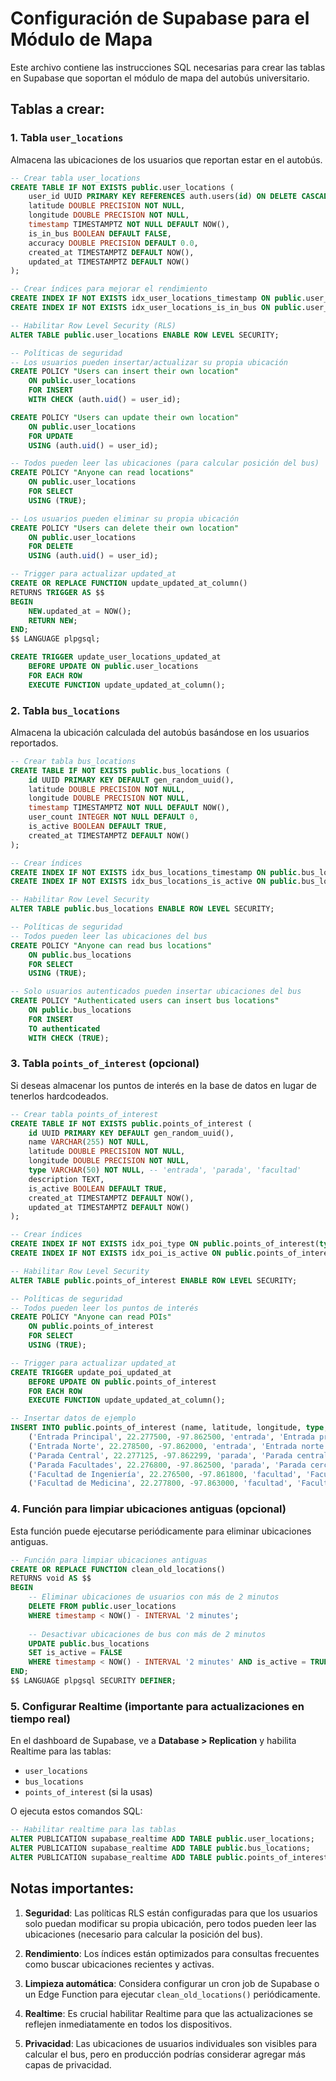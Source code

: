 # Configuración de Supabase para el Módulo de Mapa

Este archivo contiene las instrucciones SQL necesarias para crear las tablas en Supabase que soportan el módulo de mapa del autobús universitario.

## Tablas a crear:

### 1. Tabla `user_locations`
Almacena las ubicaciones de los usuarios que reportan estar en el autobús.

```sql
-- Crear tabla user_locations
CREATE TABLE IF NOT EXISTS public.user_locations (
    user_id UUID PRIMARY KEY REFERENCES auth.users(id) ON DELETE CASCADE,
    latitude DOUBLE PRECISION NOT NULL,
    longitude DOUBLE PRECISION NOT NULL,
    timestamp TIMESTAMPTZ NOT NULL DEFAULT NOW(),
    is_in_bus BOOLEAN DEFAULT FALSE,
    accuracy DOUBLE PRECISION DEFAULT 0.0,
    created_at TIMESTAMPTZ DEFAULT NOW(),
    updated_at TIMESTAMPTZ DEFAULT NOW()
);

-- Crear índices para mejorar el rendimiento
CREATE INDEX IF NOT EXISTS idx_user_locations_timestamp ON public.user_locations(timestamp DESC);
CREATE INDEX IF NOT EXISTS idx_user_locations_is_in_bus ON public.user_locations(is_in_bus) WHERE is_in_bus = TRUE;

-- Habilitar Row Level Security (RLS)
ALTER TABLE public.user_locations ENABLE ROW LEVEL SECURITY;

-- Políticas de seguridad
-- Los usuarios pueden insertar/actualizar su propia ubicación
CREATE POLICY "Users can insert their own location"
    ON public.user_locations
    FOR INSERT
    WITH CHECK (auth.uid() = user_id);

CREATE POLICY "Users can update their own location"
    ON public.user_locations
    FOR UPDATE
    USING (auth.uid() = user_id);

-- Todos pueden leer las ubicaciones (para calcular posición del bus)
CREATE POLICY "Anyone can read locations"
    ON public.user_locations
    FOR SELECT
    USING (TRUE);

-- Los usuarios pueden eliminar su propia ubicación
CREATE POLICY "Users can delete their own location"
    ON public.user_locations
    FOR DELETE
    USING (auth.uid() = user_id);

-- Trigger para actualizar updated_at
CREATE OR REPLACE FUNCTION update_updated_at_column()
RETURNS TRIGGER AS $$
BEGIN
    NEW.updated_at = NOW();
    RETURN NEW;
END;
$$ LANGUAGE plpgsql;

CREATE TRIGGER update_user_locations_updated_at
    BEFORE UPDATE ON public.user_locations
    FOR EACH ROW
    EXECUTE FUNCTION update_updated_at_column();
```

### 2. Tabla `bus_locations`
Almacena la ubicación calculada del autobús basándose en los usuarios reportados.

```sql
-- Crear tabla bus_locations
CREATE TABLE IF NOT EXISTS public.bus_locations (
    id UUID PRIMARY KEY DEFAULT gen_random_uuid(),
    latitude DOUBLE PRECISION NOT NULL,
    longitude DOUBLE PRECISION NOT NULL,
    timestamp TIMESTAMPTZ NOT NULL DEFAULT NOW(),
    user_count INTEGER NOT NULL DEFAULT 0,
    is_active BOOLEAN DEFAULT TRUE,
    created_at TIMESTAMPTZ DEFAULT NOW()
);

-- Crear índices
CREATE INDEX IF NOT EXISTS idx_bus_locations_timestamp ON public.bus_locations(timestamp DESC);
CREATE INDEX IF NOT EXISTS idx_bus_locations_is_active ON public.bus_locations(is_active) WHERE is_active = TRUE;

-- Habilitar Row Level Security
ALTER TABLE public.bus_locations ENABLE ROW LEVEL SECURITY;

-- Políticas de seguridad
-- Todos pueden leer las ubicaciones del bus
CREATE POLICY "Anyone can read bus locations"
    ON public.bus_locations
    FOR SELECT
    USING (TRUE);

-- Solo usuarios autenticados pueden insertar ubicaciones del bus
CREATE POLICY "Authenticated users can insert bus locations"
    ON public.bus_locations
    FOR INSERT
    TO authenticated
    WITH CHECK (TRUE);
```

### 3. Tabla `points_of_interest` (opcional)
Si deseas almacenar los puntos de interés en la base de datos en lugar de tenerlos hardcodeados.

```sql
-- Crear tabla points_of_interest
CREATE TABLE IF NOT EXISTS public.points_of_interest (
    id UUID PRIMARY KEY DEFAULT gen_random_uuid(),
    name VARCHAR(255) NOT NULL,
    latitude DOUBLE PRECISION NOT NULL,
    longitude DOUBLE PRECISION NOT NULL,
    type VARCHAR(50) NOT NULL, -- 'entrada', 'parada', 'facultad'
    description TEXT,
    is_active BOOLEAN DEFAULT TRUE,
    created_at TIMESTAMPTZ DEFAULT NOW(),
    updated_at TIMESTAMPTZ DEFAULT NOW()
);

-- Crear índices
CREATE INDEX IF NOT EXISTS idx_poi_type ON public.points_of_interest(type);
CREATE INDEX IF NOT EXISTS idx_poi_is_active ON public.points_of_interest(is_active) WHERE is_active = TRUE;

-- Habilitar Row Level Security
ALTER TABLE public.points_of_interest ENABLE ROW LEVEL SECURITY;

-- Políticas de seguridad
-- Todos pueden leer los puntos de interés
CREATE POLICY "Anyone can read POIs"
    ON public.points_of_interest
    FOR SELECT
    USING (TRUE);

-- Trigger para actualizar updated_at
CREATE TRIGGER update_poi_updated_at
    BEFORE UPDATE ON public.points_of_interest
    FOR EACH ROW
    EXECUTE FUNCTION update_updated_at_column();

-- Insertar datos de ejemplo
INSERT INTO public.points_of_interest (name, latitude, longitude, type, description) VALUES
    ('Entrada Principal', 22.277500, -97.862500, 'entrada', 'Entrada principal del campus'),
    ('Entrada Norte', 22.278500, -97.862000, 'entrada', 'Entrada norte'),
    ('Parada Central', 22.277125, -97.862299, 'parada', 'Parada central del autobús'),
    ('Parada Facultades', 22.276800, -97.862500, 'parada', 'Parada cerca de las facultades'),
    ('Facultad de Ingeniería', 22.276500, -97.861800, 'facultad', 'Facultad de Ingeniería'),
    ('Facultad de Medicina', 22.277800, -97.863000, 'facultad', 'Facultad de Medicina');
```

### 4. Función para limpiar ubicaciones antiguas (opcional)
Esta función puede ejecutarse periódicamente para eliminar ubicaciones antiguas.

```sql
-- Función para limpiar ubicaciones antiguas
CREATE OR REPLACE FUNCTION clean_old_locations()
RETURNS void AS $$
BEGIN
    -- Eliminar ubicaciones de usuarios con más de 2 minutos
    DELETE FROM public.user_locations
    WHERE timestamp < NOW() - INTERVAL '2 minutes';
    
    -- Desactivar ubicaciones de bus con más de 2 minutos
    UPDATE public.bus_locations
    SET is_active = FALSE
    WHERE timestamp < NOW() - INTERVAL '2 minutes' AND is_active = TRUE;
END;
$$ LANGUAGE plpgsql SECURITY DEFINER;
```

### 5. Configurar Realtime (importante para actualizaciones en tiempo real)

En el dashboard de Supabase, ve a **Database > Replication** y habilita Realtime para las tablas:
- `user_locations`
- `bus_locations`
- `points_of_interest` (si la usas)

O ejecuta estos comandos SQL:

```sql
-- Habilitar realtime para las tablas
ALTER PUBLICATION supabase_realtime ADD TABLE public.user_locations;
ALTER PUBLICATION supabase_realtime ADD TABLE public.bus_locations;
ALTER PUBLICATION supabase_realtime ADD TABLE public.points_of_interest;
```

## Notas importantes:

1. **Seguridad**: Las políticas RLS están configuradas para que los usuarios solo puedan modificar su propia ubicación, pero todos pueden leer las ubicaciones (necesario para calcular la posición del bus).

2. **Rendimiento**: Los índices están optimizados para consultas frecuentes como buscar ubicaciones recientes y activas.

3. **Limpieza automática**: Considera configurar un cron job de Supabase o un Edge Function para ejecutar `clean_old_locations()` periódicamente.

4. **Realtime**: Es crucial habilitar Realtime para que las actualizaciones se reflejen inmediatamente en todos los dispositivos.

5. **Privacidad**: Las ubicaciones de usuarios individuales son visibles para calcular el bus, pero en producción podrías considerar agregar más capas de privacidad.
